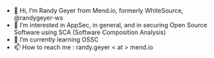 - 👋 Hi, I’m Randy Geyer from Mend.io, formerly WhiteSource, @randygeyer-ws
- 👀 I’m interested in AppSec, in general, and in securing Open Source Software using SCA (Software Composition Analysis)
- 🌱 I’m currently learning OSSC
- 📫 How to reach me : randy.geyer < at > mend.io

<!---
randygeyer-ws/randygeyer-ws is a ✨ special ✨ repository because its `README.md` (this file) appears on your GitHub profile.
You can click the Preview link to take a look at your changes.
--->
